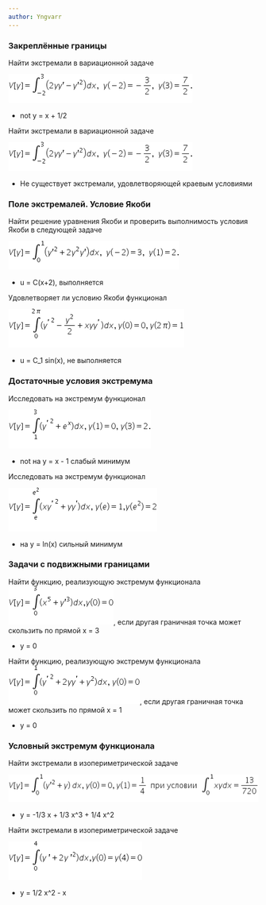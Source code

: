 ```yaml
---
author: Yngvarr
---
```


### Закреплённые границы

Найти экстремали в вариационной задаче

![V[y] = int_(-2)^3 (2yy' - y'^2)dx, y(-2) = -3/2, y(3) = 7/2](./img/task1.png)

* not y = x + 1/2

Найти экстремали в вариационной задаче

![V[y] = int_0^2 (exp(2x)(y'^2 + yy' + x^4))dx, y(0) = 1, y(2) = 0](./img/task1.png)

* Не существует экстремали, удовлетворяющей краевым условиями

### Поле экстремалей. Условие Якоби

Найти решение уравнения Якоби и проверить выполнимость условия Якоби в следующей задаче

![V[y] = int_0^1 (y'^2 + 2y^2y')dx, y(-2) = 3, y(1) = 2](./img/task3.png)

* u = C(x+2), выполняется

Удовлетворяет ли условию Якоби функционал

![V[y] = int_0^2п (y'^2 - (y^2)/2 + xyy')dx, y(0) = 0, y(2п) = 1](./img/task4.png)

* u = C_1 sin(x), не выполняется

### Достаточные условия экстремума

Исследовать на экстремум функционал

![V[y] = int_1^3 (y'^2 + exp(x))dx, y(1) = 0, y(3) = 2](./img/task5.png)

* not на y = x - 1 слабый минимум

Исследовать на экстремум функционал

![V[y] = int_e^exp(2) (xy'^2 + yy')dx, y(e) = 1, y(exp(2)) = 2](./img/task6.png)

* на y = ln(x) сильный минимум

### Задачи с подвижными границами

Найти функцию, реализующую экстремум функционала ![V[y] = int_0^3 (x^5 + y'^3)dx, y(0) = 0](./img/task7.png), если другая граничная точка может скользить по прямой x = 3

* y = 0

Найти функцию, реализующую экстремум функционала ![V[y] = int_0^1 (y'^2 + 2yy' + y^2)dx, y(0) = 0](./img/task8.png), если другая граничная точка может скользить по прямой x = 1

* y = 0

### Условный экстремум функционала

Найти экстремали в изопериметрической задаче

![V[y] = int_0^1 (y'^2 + y)dx, y(0) = 0, y(1) = 1/4 при условии int_0^1 xy dx = 13/720](./img/task9.png)

* y = -1/3 x + 1/3 x^3 + 1/4 x^2

Найти экстремали в изопериметрической задаче

![V[y] = int_0^4 (y' + 2y'^2)dx, y(0) = y(4) = 0 при условии int_0^4 ydx = 64](./img/task10.png)

* y = 1/2 x^2 - x
